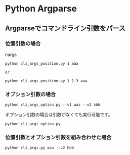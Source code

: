 # Python Argparse

## Argparseでコマンドライン引数をパース

### 位置引数の場合
nargs

    python cli_args_position.py 1 aaa

    or

    python cli_args_position.py 1 2 3 aaa

### オプション引数の場合

    python cli_args_option.py --v1 aaa --v2 bbb

オプション引数の場合は引数がなくても実行可能です。
    
    python cli_args_option.py



### 位置引数とオプション引数を組み合わせた場合

    python cli_args.py aaa --v2 bbb

